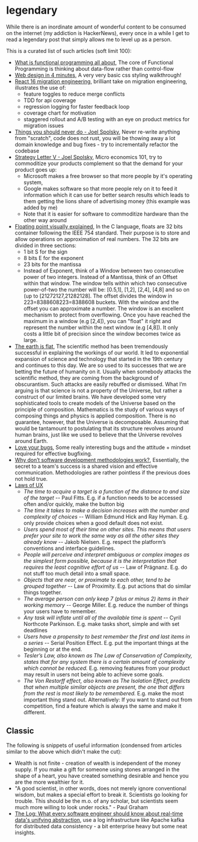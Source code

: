 # legendary

While there is an inordinate amount of wonderful content to be consumed on the internet (my addiction is HackerNews), every once in a while I get to read a legendary post that simply allows me to level up as a person.

This is a curated list of such articles (soft limit 100):

- [What is functional programming all about](http://www.lihaoyi.com/post/WhatsFunctionalProgrammingAllAbout.html), The core of Functional Programming is thinking about data-flow rather than control-flow
- [Web design in 4 minutes](http://jgthms.com/web-design-in-4-minutes/), A very very basic css styling walkthrough!
- [React 16 migration engineering](https://code.facebook.com/posts/1716776591680069/react-16-a-look-inside-an-api-compatible-rewrite-of-our-frontend-ui-library/), brilliant take on migration engineering, illustrates the use of:
  - feature toggles to reduce merge conflicts
  - TDD for api coverage
  - regression logging for faster feedback loop
  - coverage chart for motivation
  - staggered rollout and A/B testing with an eye on product metrics for migration issues
- [Things you should never do - Joel Spolsky](https://www.joelonsoftware.com/2000/04/06/things-you-should-never-do-part-i/), Never re-write anything from "scratch", code does not rust, you will be thowing away a lot domain knowledge and bug fixes - try to incrementally refactor the codebase
- [Strategy Letter V - Joel Spolsky](https://www.joelonsoftware.com/2002/06/12/strategy-letter-v/), Micro economics 101, try to commoditize your products complement so that the demand for your product goes up:
  - Microsoft makes a free browser so that more people by it's operating system,
  - Google makes software so that more people rely on it to feed it information which it can use for better search results which leads to them getting the lions share of advertising money (this example was added by me)
  - Note that it is easier for software to commoditize hardware than the other way around
- [Floating point visually explained](http://fabiensanglard.net/floating_point_visually_explained/), In the C language, floats are 32 bits container following the IEEE 754 standard. Their purpose is to store and allow operations on approximation of real numbers. The 32 bits are divided in three sections:
  - 1 bit S for the sign
  - 8 bits E for the exponent
  - 23 bits for the mantissa
  - Instead of Exponent, think of a Window between two consecutive power of two integers. Instead of a Mantissa, think of an Offset within that window. The window tells within which two consecutive power-of-two the number will be: [0.5,1], [1,2], [2,4], [4,8] and so on (up to [21272127,21282128]. The offset divides the window in 223=8388608223=8388608 buckets. With the window and the offset you can approximate a number. The window is an excellent mechanism to protect from overflowing. Once you have reached the maximum in a window (e.g [2,4]), you can "float" it right and represent the number within the next window (e.g [4,8]). It only costs a little bit of precision since the window becomes twice as large.
- [The earth is flat](https://bartoszmilewski.com/2018/01/11/the-earth-is-flat/), The scientific method has been tremendously successful in explaining the workings of our world. It led to exponential expansion of science and technology that started in the 19th century and continues to this day. We are so used to its successes that we are betting the future of humanity on it. Usually when somebody attacks the scientific method, they are coming from the background of obscurantism. Such attacks are easily rebuffed or dismissed. What I’m arguing is that science is not a property of the Universe, but rather a construct of our limited brains. We have developed some very sophisticated tools to create models of the Universe based on the principle of composition. Mathematics is the study of various ways of composing things and physics is applied composition. There is no guarantee, however, that the Universe is decomposable. Assuming that would be tantamount to postulating that its structure revolves around human brains, just like we used to believe that the Universe revolves around Earth.
- [Love your bugs](http://akaptur.com/blog/2017/11/12/love-your-bugs/), Some really interesting bugs and the attitude + mindset required for effective bugfixing.
- [Why don’t software development methodologies work?](http://typicalprogrammer.com/why-dont-software-development-methodologies-work), Essentially, the secret to a team's success is a shared vision and effective communication. Methodologies are rather pointless if the previous does not hold true.
- [Laws of UX](https://lawsofux.com/)
  - _The time to acquire a target is a function of the distance to and size of the target_ -- Paul Fitts. E.g. if a function needs to be accessed often and/or quickly, make the button big
  - _The time it takes to make a decision increases with the number and complexity of choices_ -- William Edmund Hick and Ray Hyman. E.g. only provide choices when a good default does not exist.
  - _Users spend most of their time on other sites. This means that users prefer your site to work the same way as all the other sites they already know_ -- Jakob Nielsen. E.g. respect the platform’s conventions and interface guidelines.
  - _People will perceive and interpret ambiguous or complex images as the simplest form possible, because it is the interpretation that requires the least cognitive effort of us_ -- Law of Prägnanz. E.g. do not stuff too much detail into a small space.
  - _Objects that are near, or proximate to each other, tend to be grouped together_ -- Law of Proximity. E.g. put actions that do similar things together.
  - _The average person can only keep 7 (plus or minus 2) items in their working memory_ -- George Miller. E.g. reduce the number of things your users have to remember.
  - _Any task will inflate until all of the available time is spent_ -- Cyril Northcote Parkinson. E.g. make tasks short, simple and with set deadlines
  - _Users have a propensity to best remember the first and last items in a series_ -- Serial Position Effect. E.g. put the important things at the beginning or at the end.
  - _Tesler’s Law, also known as The Law of Conservation of Complexity, states that for any system there is a certain amount of complexity which cannot be reduced._ E.g. removing features from your product may result in users not being able to achieve some goals.
  - _The Von Restorff effect, also known as The Isolation Effect, predicts that when multiple similar objects are present, the one that differs from the rest is most likely to be remembered._ E.g. make the most important thing stand out.  Alternatively: If you want to stand out from competition, find a feature which is always the same and make it different.

## Classic

The following is snippets of useful information (condensed from articles similar to the above which didn't make the cut):

- Wealth is not finite - creation of wealth is independent of the money supply. If you make a gift for someone using stones arranged in the shape of a heart, you have created something desirable and hence you are the more wealthier for it.
- "A good scientist, in other words, does not merely ignore conventional wisdom, but makes a special effort to break it. Scientists go looking for trouble. This should be the m.o. of any scholar, but scientists seem much more willing to look under rocks." - Paul Graham
- [The Log: What every software engineer should know about real-time data's unifying abstraction](https://engineering.linkedin.com/distributed-systems/log-what-every-software-engineer-should-know-about-real-time-datas-unifying), use a log infrastructure like Apache kafka for distributed data consistency - a bit enterprise heavy but some neat insights.
